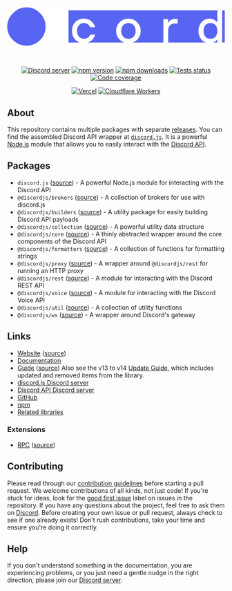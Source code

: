 <div align="center">
	<br />
	<p>
		<a href="https://discord.js.org"><img src="https://github.com/icordjs/.github/blob/main/profile/data/logo.png" width="546" alt="discord.js" /></a>
	</p>
	<br />
	<p>
		<a href="https://discord.gg/djs"><img src="https://img.shields.io/discord/222078108977594368?color=5865F2&logo=discord&logoColor=white" alt="Discord server" /></a>
		<a href="https://www.npmjs.com/package/discord.js"><img src="https://img.shields.io/npm/v/discord.js.svg?maxAge=3600" alt="npm version" /></a>
		<a href="https://www.npmjs.com/package/discord.js"><img src="https://img.shields.io/npm/dt/discord.js.svg?maxAge=3600" alt="npm downloads" /></a>
		<a href="https://github.com/discordjs/discord.js/actions"><img src="https://github.com/discordjs/discord.js/actions/workflows/test.yml/badge.svg" alt="Tests status" /></a>
		<a href="https://codecov.io/gh/discordjs/discord.js" ><img src="https://codecov.io/gh/discordjs/discord.js/branch/main/graph/badge.svg?precision=2" alt="Code coverage" /></a>
	</p>
	<p>
		<a href="https://vercel.com/?utm_source=discordjs&utm_campaign=oss"><img src="https://raw.githubusercontent.com/discordjs/discord.js/main/.github/powered-by-vercel.svg" alt="Vercel" /></a>
		<a href="https://www.cloudflare.com"><img src="https://raw.githubusercontent.com/discordjs/discord.js/main/.github/powered-by-workers.png" alt="Cloudflare Workers" height="44" /></a>
	</p>
</div>

## About

This repository contains multiple packages with separate [releases][github-releases]. You can find the assembled Discord API wrapper at [`discord.js`][source]. It is a powerful [Node.js](https://nodejs.org/en) module that allows you to easily interact with the [Discord API](https://discord.com/developers/docs/intro).

## Packages

- `discord.js` ([source][source]) - A powerful Node.js module for interacting with the Discord API
- `@discordjs/brokers` ([source][brokers-source]) - A collection of brokers for use with discord.js
- `@discordjs/builders` ([source][builders-source]) - A utility package for easily building Discord API payloads
- `@discordjs/collection` ([source][collection-source]) - A powerful utility data structure
- `@discordjs/core` ([source][core-source]) - A thinly abstracted wrapper around the core components of the Discord API
- `@discordjs/formatters` ([source][formatters-source]) - A collection of functions for formatting strings
- `@discordjs/proxy` ([source][proxy-source]) - A wrapper around `@discordjs/rest` for running an HTTP proxy
- `@discordjs/rest` ([source][rest-source]) - A module for interacting with the Discord REST API
- `@discordjs/voice` ([source][voice-source]) - A module for interacting with the Discord Voice API
- `@discordjs/util` ([source][util-source]) - A collection of utility functions
- `@discordjs/ws` ([source][ws-source]) - A wrapper around Discord's gateway

## Links

- [Website][website] ([source][website-source])
- [Documentation][documentation]
- [Guide][guide] ([source][guide-source])
  Also see the v13 to v14 [Update Guide][guide-update], which includes updated and removed items from the library.
- [discord.js Discord server][discord]
- [Discord API Discord server][discord-api]
- [GitHub][source]
- [npm][npm]
- [Related libraries][related-libs]

### Extensions

- [RPC][rpc] ([source][rpc-source])

## Contributing

Please read through our [contribution guidelines][contributing] before starting a pull request. We welcome contributions of all kinds, not just code! If you're stuck for ideas, look for the [good first issue][good-first-issue] label on issues in the repository. If you have any questions about the project, feel free to ask them on [Discord][discord]. Before creating your own issue or pull request, always check to see if one already exists! Don't rush contributions, take your time and ensure you're doing it correctly.

## Help

If you don't understand something in the documentation, you are experiencing problems, or you just need a gentle nudge in the right direction, please join our [Discord server][discord].

[website]: https://discord.js.org
[website-source]: https://github.com/discordjs/discord.js/tree/main/apps/website
[documentation]: https://discord.js.org/docs
[guide]: https://discordjs.guide/
[guide-source]: https://github.com/discordjs/guide
[guide-update]: https://discordjs.guide/additional-info/changes-in-v14.html
[discord]: https://discord.gg/djs
[discord-api]: https://discord.gg/discord-api
[source]: https://github.com/discordjs/discord.js/tree/main/packages/discord.js
[npm]: https://www.npmjs.com/package/discord.js
[related-libs]: https://discord.com/developers/docs/topics/community-resources#libraries
[rpc]: https://www.npmjs.com/package/discord-rpc
[rpc-source]: https://github.com/discordjs/RPC
[contributing]: https://github.com/discordjs/discord.js/blob/main/.github/CONTRIBUTING.md
[github-releases]: https://github.com/discordjs/discord.js/releases
[brokers-source]: https://github.com/discordjs/discord.js/tree/main/packages/brokers
[builders-source]: https://github.com/discordjs/discord.js/tree/main/packages/builders
[collection-source]: https://github.com/discordjs/discord.js/tree/main/packages/collection
[core-source]: https://github.com/discordjs/discord.js/tree/main/packages/core
[formatters-source]: https://github.com/discordjs/discord.js/tree/main/packages/formatters
[proxy-source]: https://github.com/discordjs/discord.js/tree/main/packages/proxy
[rest-source]: https://github.com/discordjs/discord.js/tree/main/packages/rest
[voice-source]: https://github.com/discordjs/discord.js/tree/main/packages/voice
[util-source]: https://github.com/discordjs/discord.js/tree/main/packages/util
[ws-source]: https://github.com/discordjs/discord.js/tree/main/packages/ws
[good-first-issue]: https://github.com/discordjs/discord.js/contribute
